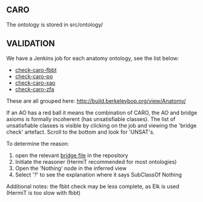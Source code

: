 ## CARO

The ontology is stored in src/ontology/

## VALIDATION

We have a Jenkins job for each anatomy ontology, see the list below:

 * [check-caro-fbbt](http://build.berkeleybop.org/job/check-caro-fbbt)
 * [check-caro-po](http://build.berkeleybop.org/job/check-caro-po)
 * [check-caro-xao](http://build.berkeleybop.org/job/check-caro-xao)
 * [check-caro-zfa](http://build.berkeleybop.org/job/check-caro-zfa)

These are all grouped here: http://build.berkeleybop.org/view/Anatomy/

If an AO has a red ball it means the combination of CARO, the AO and
bridge axioms is formally incoherent (has unsatisfiable classes). The
list of unsatisfiable classes is visible by clicking on the job and
viewing the 'bridge check' artefact. Scroll to the bottom and look for
'UNSAT's.

To determine the reason:

1. open the relevant [bridge file](https://github.com/obophenotype/caro/tree/master/src/ontology/bridges) in the repository
2. Initiate the reasoner (HermiT recommended for most ontologies)
3. Open the 'Nothing' node in the inferred view
4. Select '?' to see the explanation where it says SubClassOf Nothing

Additional notes: the fbbt check may be less complete, as Elk is used (HermiT is too slow with fbbt)


